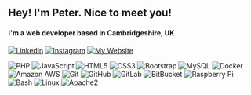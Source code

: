 ## Hey! I'm Peter. Nice to meet you!
#### I'm a web developer based in Cambridgeshire, UK

[![Linkedin](https://img.shields.io/badge/-LinkedIn-0e76a8?style=flat-square&logo=Linkedin&logoColor=white)](https://www.linkedin.com/in/piotrpelica/)
[![Instagram](https://img.shields.io/badge/-Instagram-e4405f?style=flat-square&logo=Instagram&logoColor=white)](https://www.instagram.com/piotrpelica/)
[![My Website](https://img.shields.io/badge/Website-blue?style=flat-square&logo=web)](https://pelica.net/)

![PHP](https://img.shields.io/badge/-PHP-black?style=flat-square&logo=php)
![JavaScript](https://img.shields.io/badge/-JavaScript-black?style=flat-square&logo=javascript)
![HTML5](https://img.shields.io/badge/-HTML5-E34F26?style=flat-square&logo=html5&logoColor=white)
![CSS3](https://img.shields.io/badge/-CSS3-1572B6?style=flat-square&logo=css3)
![Bootstrap](https://img.shields.io/badge/-Bootstrap-563D7C?style=flat-square&logo=bootstrap)
![MySQL](https://img.shields.io/badge/-MySQL-black?style=flat-square&logo=mysql)
![Docker](https://img.shields.io/badge/-Docker-black?style=flat-square&logo=docker)
![Amazon AWS](https://img.shields.io/badge/Amazon%20AWS-232F3E?style=flat-square&logo=amazon-aws)
![Git](https://img.shields.io/badge/-Git-black?style=flat-square&logo=git)
![GitHub](https://img.shields.io/badge/-GitHub-181717?style=flat-square&logo=github)
![GitLab](https://img.shields.io/badge/-GitLab-FCA121?style=flat-square&logo=gitlab)
![BitBucket](https://img.shields.io/badge/-BitBucket-darkblue?style=flat-square&logo=bitbucket)
![Raspberry Pi](https://img.shields.io/badge/-Raspberry%20Pi-C51A4A?style=flat-square&logo=Raspberry-Pi)
![Bash](https://img.shields.io/badge/-Bash-5391FE?style=flat-square&logo=gnubash&logoColor=white)
![Linux](https://img.shields.io/badge/Linux-black?style=flat-square&logo=linux)
![Apache2](https://img.shields.io/badge/Apache2-black?style=flat-square&logo=apache)

<!--
**piotrpelica/piotrpelica** is a ✨ _special_ ✨ repository because its `README.md` (this file) appears on your GitHub profile.

Here are some ideas to get you started:

- 🔭 I’m currently working on ...
- 🌱 I’m currently learning ...
- 👯 I’m looking to collaborate on ...
- 🤔 I’m looking for help with ...
- 💬 Ask me about ...
- 📫 How to reach me: ...
- 😄 Pronouns: ...
- ⚡ Fun fact: ...
-->
